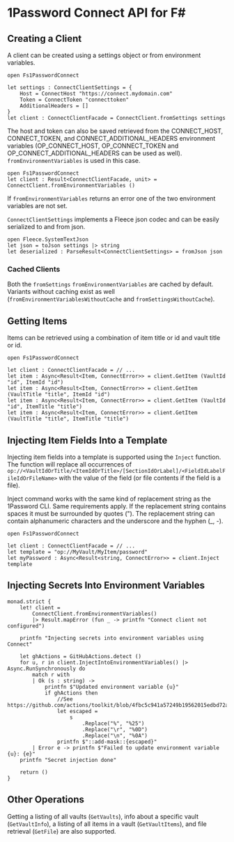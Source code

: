 # 1Password Connect API for F#

## Creating a Client
A client can be created using a settings object or from environment variables.

```f#
open Fs1PasswordConnect

let settings : ConnectClientSettings = {
    Host = ConnectHost "https://connect.mydomain.com"
    Token = ConnectToken "connecttoken"
    AdditionalHeaders = []
}
let client : ConnectClientFacade = ConnectClient.fromSettings settings
```

The host and token can also be saved retrieved from the CONNECT_HOST, CONNECT_TOKEN, and CONNECT_ADDITIONAL_HEADERS environment variables (OP_CONNECT_HOST, OP_CONNECT_TOKEN and OP_CONNECT_ADDITIONAL_HEADERS can be used as well). `fromEnvironmentVariables` is used in this case.

```f#
open Fs1PasswordConnect
let client : Result<ConnectClientFacade, unit> = ConnectClient.fromEnvironmentVariables ()
```

If `fromEnvironmentVariables` returns an error one of the two environment variables are not set.

`ConnectClientSettings` implements a Fleece json codec and can be easily serialized to and from json.

```f#
open Fleece.SystemTextJson
let json = toJson settings |> string
let deserialized : ParseResult<ConnectClientSettings> = fromJson json
```

### Cached Clients
Both the `fromSettings` `fromEnvironmentVariables` are cached by default. Variants without caching exist as well (`fromEnvironmentVariablesWithoutCache` and `fromSettingsWithoutCache`).

## Getting Items
Items can be retrieved using a combination of item title or id and vault title or id.

```f#
open Fs1PasswordConnect

let client : ConnectClientFacade = // ...
let item : Async<Result<Item, ConnectError>> = client.GetItem (VaultId "id", ItemId "id")
let item : Async<Result<Item, ConnectError>> = client.GetItem (VaultTitle "title", ItemId "id")
let item : Async<Result<Item, ConnectError>> = client.GetItem (VaultId "id", ItemTitle "title")
let item : Async<Result<Item, ConnectError>> = client.GetItem (VaultTitle "title", ItemTitle "title")
```

## Injecting Item Fields Into a Template

Injecting item fields into a template is supported using the `Inject` function. The function will replace all occurrences of `op://<VaultIdOrTitle/<ItemIdOrTitle>/[SectionIdOrLabel]/<FieldIdLabelFileIdOrFileName>` with the value of the field (or file contents if the field is a file).

Inject command works with the same kind of replacement string as the 1Password CLI.
Same requirements apply. If the replacement string contains spaces it must be surrounded by quotes ("). The replacement string can contain alphanumeric characters and the underscore and the hyphen (_, -).

```f#
open Fs1PasswordConnect

let client : ConnectClientFacade = // ...
let template = "op://MyVault/MyItem/password"
let myPassword : Async<Result<string, ConnectError>> = client.Inject template
```

## Injecting Secrets Into Environment Variables
```f#
monad.strict {
    let! client =
        ConnectClient.fromEnvironmentVariables()
        |> Result.mapError (fun _ -> printfn "Connect client not configured")

    printfn "Injecting secrets into environment variables using Connect"

    let ghActions = GitHubActions.detect ()
    for u, r in client.InjectIntoEnvironmentVariables() |> Async.RunSynchronously do
        match r with
        | Ok (s : string) ->
            printfn $"Updated environment variable {u}"
            if ghActions then
                //See https://github.com/actions/toolkit/blob/4fbc5c941a57249b19562015edbd72add14be93d/packages/core/src/command.ts#L23
                let escaped =
                    s
                        .Replace("%", "%25")
                        .Replace("\r", "%0D")
                        .Replace("\n", "%0A")
                printfn $"::add-mask::{escaped}"
        | Error e -> printfn $"Failed to update environment variable {u}: {e}"
    printfn "Secret injection done"

    return ()
}
```

## Other Operations
Getting a listing of all vaults (`GetVaults`), info about a specific vault (`GetVaultInfo`), a listing of all items in a vault (`GetVaultItems`), and file retrieval (`GetFile`) are also supported.
